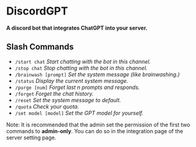 # DiscordGPT
**A discord bot that integrates ChatGPT into your server.**

## Slash Commands
- `/start chat` *Start chatting with the bot in this channel.*
- `/stop chat` *Stop chatting with the bot in this channel.*
- `/brainwash [prompt]` *Set the system message (like brainwashing.)*
- `/status` *Display the current system message.*
- `/purge [num]` *Forget last n prompts and responds.*
- `/forget` *Forget the chat history.*
- `/reset` *Set the system message to default.*
- `/quota` *Check your quota.*
- `/set model [model]` *Set the GPT model for yourself.*

Note: It is recommended that the admin set the permission of the first two commands to **admin-only**. You can do so in the integration page of the server setting page.
